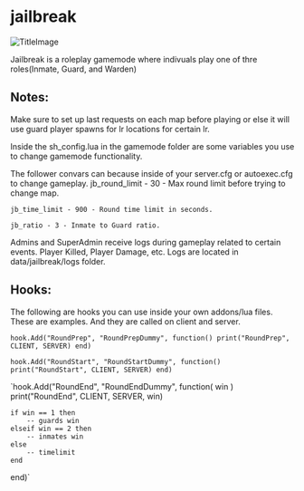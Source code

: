 # jailbreak

![TitleImage](http://i.imgur.com/5q6hqvqm.jpg)

Jailbreak is a roleplay gamemode where indivuals play one of thre roles(Inmate, Guard, and Warden)


## Notes:
 Make sure to set up last requests on each map before playing or else it will use guard player spawns for lr locations for certain lr.

 Inside the sh_config.lua in the gamemode folder are some variables you use to change gamemode functionality.

 The follower convars can because inside of your server.cfg or autoexec.cfg to change gameplay.
 	jb_round_limit - 30 - Max round limit before trying to change map.

 	jb_time_limit - 900 - Round time limit in seconds.

 	jb_ratio - 3 - Inmate to Guard ratio.

 Admins and SuperAdmin receive logs during gameplay related to certain events. Player Killed, Player Damage, etc. Logs are located in data/jailbreak/logs folder.


## Hooks:
 The following are hooks you can use inside your own addons/lua files. These are examples. And they are called on client and server.
 
 `hook.Add("RoundPrep", "RoundPrepDummy", function()
	print("RoundPrep", CLIENT, SERVER)
 end)`
 
 
 `hook.Add("RoundStart", "RoundStartDummy", function()
 	print("RoundStart", CLIENT, SERVER)
 end)`
 
 
 `hook.Add("RoundEnd", "RoundEndDummy", function( win )
 	print("RoundEnd", CLIENT, SERVER, win)
 	
 	if win == 1 then
 		-- guards win
 	elseif win == 2 then
 		-- inmates win
 	else
 		-- timelimit
 	end
 end)`
 